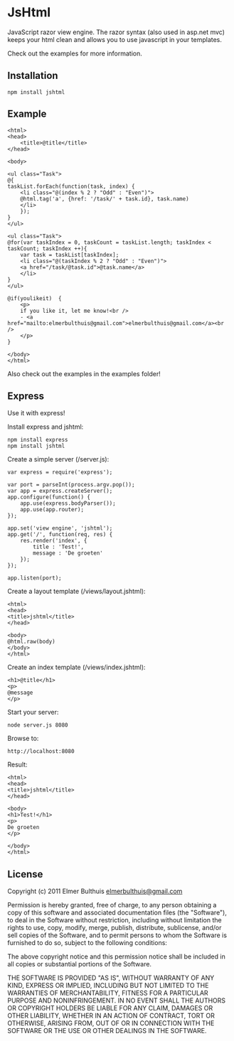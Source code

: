 # JsHtml

JavaScript razor view engine. The razor syntax (also used in asp.net mvc)
keeps your html clean and allows you to use javascript in your templates.

Check out the examples for more information.


## Installation
	
	npm install jshtml


## Example

    <html>
    <head>
        <title>@title</title>
    </head>
    
    <body>
    
    <ul class="Task">
    @{
    taskList.forEach(function(task, index) {
        <li class="@(index % 2 ? "Odd" : "Even")">
        @html.tag('a', {href: '/task/' + task.id}, task.name)
        </li>
        });
    }
    </ul>
    
    <ul class="Task">
    @for(var taskIndex = 0, taskCount = taskList.length; taskIndex < taskCount; taskIndex ++){
        var task = taskList[taskIndex];
        <li class="@(taskIndex % 2 ? "Odd" : "Even")">
        <a href="/task/@task.id">@task.name</a>
        </li>
    }
    </ul>
    
    @if(youlikeit)  {
        <p>
        if you like it, let me know!<br />
        - <a href="mailto:elmerbulthuis@gmail.com">elmerbulthuis@gmail.com</a><br />
        </p>
    }
    
    </body>
    </html>

Also check out the examples in the examples folder!


## Express

Use it with express!


Install express and jshtml:
	
	npm install express
	npm install jshtml
	

Create a simple server (/server.js):
	
	var express = require('express');
	
	var port = parseInt(process.argv.pop());
	var app = express.createServer();
	app.configure(function() {
		app.use(express.bodyParser());
		app.use(app.router);
	});
	
	app.set('view engine', 'jshtml');
	app.get('/', function(req, res) {
		res.render('index', {
			title : 'Test!',
			message : 'De groeten'
		});
	});
	
	app.listen(port);


Create a layout template (/views/layout.jshtml):
	
	<html>
	<head>
	<title>jshtml</title>
	</head>
	
	<body>
	@html.raw(body)
	</body>
	</html>


Create an index template (/views/index.jshtml):
	
	<h1>@title</h1>
	<p>
	@message
	</p>


Start your server:
	
	node server.js 8080


Browse to:
	
	http://localhost:8080


Result:
	
	<html> 
	<head> 
	<title>jshtml</title> 
	</head> 
	 
	<body> 
	<h1>Test!</h1> 
	<p> 
	De groeten
	</p> 
	 
	</body> 
	</html>




## License 

Copyright (c) 2011 Elmer Bulthuis <elmerbulthuis@gmail.com>

Permission is hereby granted, free of charge, to any person obtaining a copy of this software and associated documentation files (the "Software"), to deal in the Software without restriction, including without limitation the rights to use, copy, modify, merge, publish, distribute, sublicense, and/or sell copies of the Software, and to permit persons to whom the Software is furnished to do so, subject to the following conditions:

The above copyright notice and this permission notice shall be included in all copies or substantial portions of the Software.

THE SOFTWARE IS PROVIDED "AS IS", WITHOUT WARRANTY OF ANY KIND, EXPRESS OR IMPLIED, INCLUDING BUT NOT LIMITED TO THE WARRANTIES OF MERCHANTABILITY, FITNESS FOR A PARTICULAR PURPOSE AND NONINFRINGEMENT. IN NO EVENT SHALL THE AUTHORS OR COPYRIGHT HOLDERS BE LIABLE FOR ANY CLAIM, DAMAGES OR OTHER LIABILITY, WHETHER IN AN ACTION OF CONTRACT, TORT OR OTHERWISE, ARISING FROM, OUT OF OR IN CONNECTION WITH THE SOFTWARE OR THE USE OR OTHER DEALINGS IN THE SOFTWARE.
